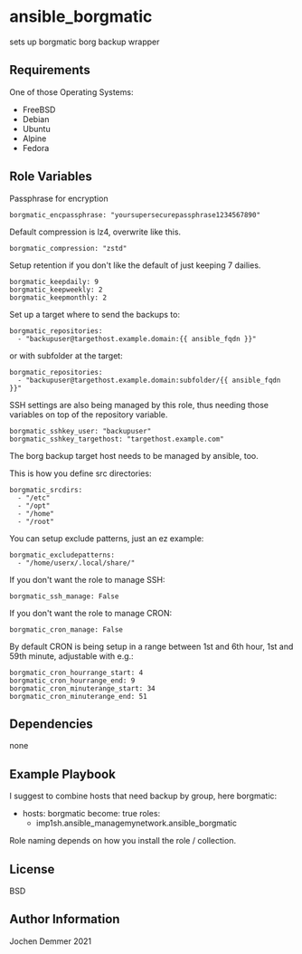 ansible_borgmatic
=========

sets up borgmatic borg backup wrapper

Requirements
------------

One of those Operating Systems:
* FreeBSD
* Debian
* Ubuntu
* Alpine
* Fedora

Role Variables
--------------

Passphrase for encryption
```
borgmatic_encpassphrase: "yoursupersecurepassphrase1234567890"
```

Default compression is lz4, overwrite like this.
```
borgmatic_compression: "zstd"
```
Setup retention if you don't like the default of just keeping 7 dailies.
```
borgmatic_keepdaily: 9
borgmatic_keepweekly: 2
borgmatic_keepmonthly: 2
```
Set up a target where to send the backups to:
```
borgmatic_repositories:
  - "backupuser@targethost.example.domain:{{ ansible_fqdn }}"
```
or with subfolder at the target:
```
borgmatic_repositories:
  - "backupuser@targethost.example.domain:subfolder/{{ ansible_fqdn }}"
```
SSH settings are also being managed by this role, thus needing those variables on top of the repository variable.
```
borgmatic_sshkey_user: "backupuser"
borgmatic_sshkey_targethost: "targethost.example.com"
```
The borg backup target host needs to be managed by ansible, too.

This is how you define src directories:
```
borgmatic_srcdirs:
  - "/etc"
  - "/opt"
  - "/home"
  - "/root"
```
You can setup exclude patterns, just an ez example:
```
borgmatic_excludepatterns:
  - "/home/userx/.local/share/"
```

If you don't want the role to manage SSH:
```
borgmatic_ssh_manage: False
```

If you don't want the role to manage CRON:
```
borgmatic_cron_manage: False
```
By default CRON is being setup in a range between 1st and 6th hour, 1st and 59th minute, adjustable with e.g.:
```
borgmatic_cron_hourrange_start: 4
borgmatic_cron_hourrange_end: 9
borgmatic_cron_minuterange_start: 34
borgmatic_cron_minuterange_end: 51
```

Dependencies
------------

none

Example Playbook
----------------

I suggest to combine hosts that need backup by group, here borgmatic:

- hosts: borgmatic
  become: true
  roles:
    - imp1sh.ansible_managemynetwork.ansible_borgmatic

Role naming depends on how you install the role / collection.

License
-------

BSD

Author Information
------------------

Jochen Demmer 2021
